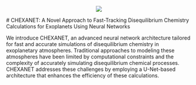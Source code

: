 <p align="center"><img src="f"></p> # CHEXANET: A Novel Approach to Fast-Tracking Disequilibrium Chemistry Calculations for Exoplanets Using Neural Networks

We introduce CHEXANET, an advanced neural network architecture tailored for fast and accurate simulations of disequilibrium chemistry in exoplanetary atmospheres. Traditional approaches to modeling these atmospheres have been limited by computational constraints and the complexity of accurately simulating disequilibrium chemical processes. CHEXANET addresses these challenges by employing a U-Net-based architecture that enhances the efficiency of these calculations.
